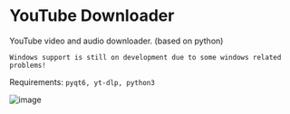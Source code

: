 # YouTube Downloader
YouTube video and audio downloader. (based on python)



`Windows support is still on development due to some windows related problems!`

Requirements: `pyqt6, yt-dlp, python3`

![image](https://github.com/user-attachments/assets/e6e741e9-f978-4685-954d-eca9552e824f)


